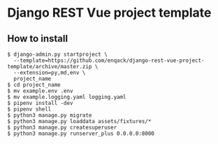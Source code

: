 Django REST Vue project template
================================



How to install
--------------

    $ django-admin.py startproject \
      --template=https://github.com/enqack/django-rest-vue-project-template/archive/master.zip \
      --extension=py,md,env \
      project_name
    $ cd project_name
    $ mv example.env .env
    $ mv example.logging.yaml logging.yaml
    $ pipenv install -dev
    $ pipenv shell
    $ python3 manage.py migrate
    $ python3 manage.py loaddata assets/fixtures/*
    $ python3 manage.py createsuperuser
    $ python3 manage.py runserver_plus 0.0.0.0:8000
